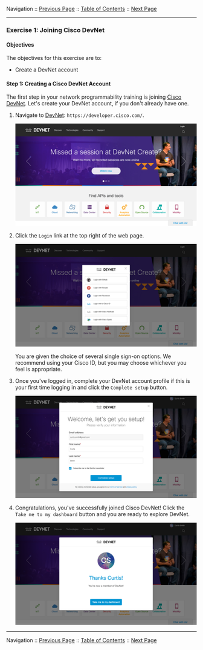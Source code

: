 Navigation :: [Previous Page](LTRDEV-1100-01a-DevNet.md) :: [Table of Contents](LTRDEV-1100-00-Intro.md#table-of-contents) :: [Next Page](LTRDEV-1100-01c-DevNet-Ex2.md)


---

### Exercise 1: Joining Cisco DevNet

#### Objectives

The objectives for this exercise are to:

* Create a DevNet account

#### Step 1: Creating a Cisco DevNet Account

The first step in your network programmability training is joining [Cisco DevNet](https://developer.cisco.com/).  Let's 
create your DevNet account, if you don't already have one.

1. Navigate to [DevNet](https://developer.cisco.com): `https://developer.cisco.com/`.
    
    ![DevNet Website](assets/DevNet-01.png)

2. Click the `Login` link at the top right of the web page.
    
    ![DevNet Login](assets/DevNet-02.png)
    
    You are given the choice of several single sign-on options.  We recommend using your Cisco ID, but you may 
    choose whichever you feel is appropriate.

3. Once you've logged in, complete your DevNet account profile if this is your first time logging in and click 
the `Complete setup` button.
    
    ![DevNet Profile 1](assets/DevNet-03.png)
    
4. Congratulations, you've successfully joined Cisco DevNet!  Click the `Take me to my dashboard` button and you 
are ready to explore DevNet.
        
    ![DevNet Profile 2](assets/DevNet-04.png)

---

Navigation :: [Previous Page](LTRDEV-1100-01a-DevNet.md) :: [Table of Contents](LTRDEV-1100-00-Intro.md#table-of-contents) :: [Next Page](LTRDEV-1100-01c-DevNet-Ex2.md)

